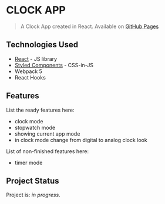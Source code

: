 # CLOCK APP

> A Clock App created in React.
> Available on [GitHub Pages](https://krylak123.github.io/react-clock-app/)

## Technologies Used

- [React](https://pl.reactjs.org/) - JS library
- [Styled Components](https://styled-components.com/) - CSS-in-JS
- Webpack 5
- React Hooks

## Features

List the ready features here:

- clock mode
- stopwatch mode
- showing current app mode
- in clock mode change from digital to analog clock look

List of non-finished features here:

- timer mode

## Project Status

Project is: _in progress_.
